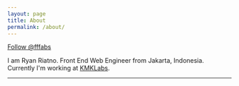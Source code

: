 ```yaml
---
layout: page
title: About
permalink: /about/
---
```


<a class="twitter-follow-button"
  href="https://twitter.com/ryanriatno"
  data-show-count="true"
  data-size="large">
Follow @fffabs
</a>

I am Ryan Riatno. Front End Web Engineer from Jakarta, Indonesia. Currently I'm working at [KMKLabs](http://kmklabs.com).

----
